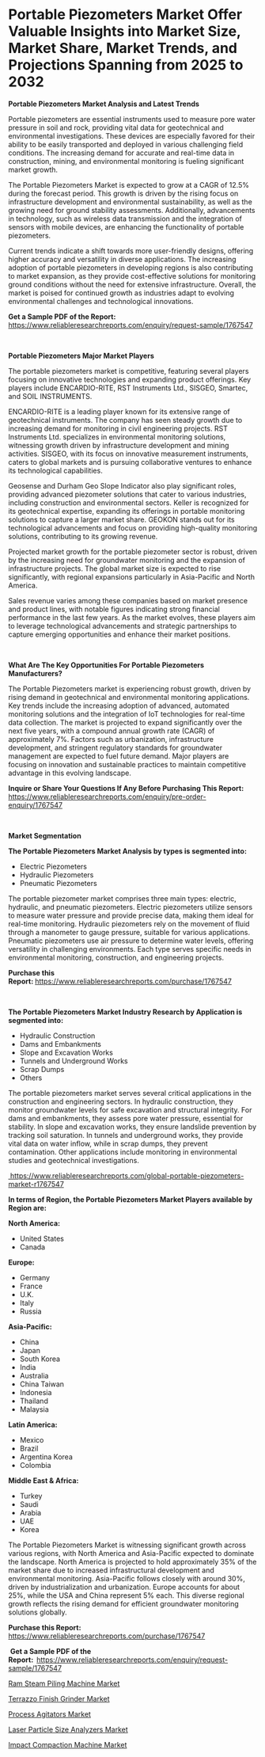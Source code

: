 <p><h1>Portable Piezometers Market Offer Valuable Insights into Market Size, Market Share, Market Trends, and Projections Spanning from 2025 to 2032</h1></p><p><strong>Portable Piezometers Market Analysis and Latest Trends</strong></p>
<p><p>Portable piezometers are essential instruments used to measure pore water pressure in soil and rock, providing vital data for geotechnical and environmental investigations. These devices are especially favored for their ability to be easily transported and deployed in various challenging field conditions. The increasing demand for accurate and real-time data in construction, mining, and environmental monitoring is fueling significant market growth.</p><p>The Portable Piezometers Market is expected to grow at a CAGR of 12.5% during the forecast period. This growth is driven by the rising focus on infrastructure development and environmental sustainability, as well as the growing need for ground stability assessments. Additionally, advancements in technology, such as wireless data transmission and the integration of sensors with mobile devices, are enhancing the functionality of portable piezometers. </p><p>Current trends indicate a shift towards more user-friendly designs, offering higher accuracy and versatility in diverse applications. The increasing adoption of portable piezometers in developing regions is also contributing to market expansion, as they provide cost-effective solutions for monitoring ground conditions without the need for extensive infrastructure. Overall, the market is poised for continued growth as industries adapt to evolving environmental challenges and technological innovations.</p></p>
<p><strong>Get a Sample PDF of the Report:&nbsp;</strong> <a href="https://www.reliableresearchreports.com/enquiry/request-sample/1767547?utm_campaign=83&utm_medium=2&utm_source=Github&utm_content=ia&utm_term=11042025&utm_id=portable-piezometers">https://www.reliableresearchreports.com/enquiry/request-sample/1767547</a></p>
<p>&nbsp;</p>
<p><strong>Portable Piezometers Major Market Players</strong></p>
<p><p>The portable piezometers market is competitive, featuring several players focusing on innovative technologies and expanding product offerings. Key players include ENCARDIO-RITE, RST Instruments Ltd., SISGEO, Smartec, and SOIL INSTRUMENTS.</p><p>ENCARDIO-RITE is a leading player known for its extensive range of geotechnical instruments. The company has seen steady growth due to increasing demand for monitoring in civil engineering projects. RST Instruments Ltd. specializes in environmental monitoring solutions, witnessing growth driven by infrastructure development and mining activities. SISGEO, with its focus on innovative measurement instruments, caters to global markets and is pursuing collaborative ventures to enhance its technological capabilities.</p><p>Geosense and Durham Geo Slope Indicator also play significant roles, providing advanced piezometer solutions that cater to various industries, including construction and environmental sectors. Keller is recognized for its geotechnical expertise, expanding its offerings in portable monitoring solutions to capture a larger market share. GEOKON stands out for its technological advancements and focus on providing high-quality monitoring solutions, contributing to its growing revenue.</p><p>Projected market growth for the portable piezometer sector is robust, driven by the increasing need for groundwater monitoring and the expansion of infrastructure projects. The global market size is expected to rise significantly, with regional expansions particularly in Asia-Pacific and North America.</p><p>Sales revenue varies among these companies based on market presence and product lines, with notable figures indicating strong financial performance in the last few years. As the market evolves, these players aim to leverage technological advancements and strategic partnerships to capture emerging opportunities and enhance their market positions.</p></p>
<p>&nbsp;</p>
<p><strong>What Are The Key Opportunities For Portable Piezometers Manufacturers?</strong></p>
<p><p>The Portable Piezometers market is experiencing robust growth, driven by rising demand in geotechnical and environmental monitoring applications. Key trends include the increasing adoption of advanced, automated monitoring solutions and the integration of IoT technologies for real-time data collection. The market is projected to expand significantly over the next five years, with a compound annual growth rate (CAGR) of approximately 7%. Factors such as urbanization, infrastructure development, and stringent regulatory standards for groundwater management are expected to fuel future demand. Major players are focusing on innovation and sustainable practices to maintain competitive advantage in this evolving landscape.</p></p>
<p><strong>Inquire or Share Your Questions If Any Before Purchasing This Report:</strong> <a href="https://www.reliableresearchreports.com/enquiry/pre-order-enquiry/1767547?utm_campaign=83&utm_medium=2&utm_source=Github&utm_content=ia&utm_term=11042025&utm_id=portable-piezometers">https://www.reliableresearchreports.com/enquiry/pre-order-enquiry/1767547</a></p>
<p>&nbsp;</p>
<p><strong>Market Segmentation</strong></p>
<p><strong>The Portable Piezometers Market Analysis by types is segmented into:</strong></p>
<p><ul><li>Electric Piezometers</li><li>Hydraulic Piezometers</li><li>Pneumatic Piezometers</li></ul></p>
<p><p>The portable piezometer market comprises three main types: electric, hydraulic, and pneumatic piezometers. Electric piezometers utilize sensors to measure water pressure and provide precise data, making them ideal for real-time monitoring. Hydraulic piezometers rely on the movement of fluid through a manometer to gauge pressure, suitable for various applications. Pneumatic piezometers use air pressure to determine water levels, offering versatility in challenging environments. Each type serves specific needs in environmental monitoring, construction, and engineering projects.</p></p>
<p><strong>Purchase this Report:&nbsp;</strong><a href="https://www.reliableresearchreports.com/purchase/1767547?utm_campaign=83&utm_medium=2&utm_source=Github&utm_content=ia&utm_term=11042025&utm_id=portable-piezometers">https://www.reliableresearchreports.com/purchase/1767547</a></p>
<p>&nbsp;</p>
<p><strong>The Portable Piezometers Market Industry Research by Application is segmented into:</strong></p>
<p><ul><li>Hydraulic Construction</li><li>Dams and Embankments</li><li>Slope and Excavation Works</li><li>Tunnels and Underground Works</li><li>Scrap Dumps</li><li>Others</li></ul></p>
<p><p>The portable piezometers market serves several critical applications in the construction and engineering sectors. In hydraulic construction, they monitor groundwater levels for safe excavation and structural integrity. For dams and embankments, they assess pore water pressure, essential for stability. In slope and excavation works, they ensure landslide prevention by tracking soil saturation. In tunnels and underground works, they provide vital data on water inflow, while in scrap dumps, they prevent contamination. Other applications include monitoring in environmental studies and geotechnical investigations.</p></p>
<p><a href="https://www.reliableresearchreports.com/global-portable-piezometers-market-r1767547?utm_campaign=83&utm_medium=2&utm_source=Github&utm_content=ia&utm_term=11042025&utm_id=portable-piezometers">&nbsp;https://www.reliableresearchreports.com/global-portable-piezometers-market-r1767547</a></p>
<p><strong>In terms of Region, the Portable Piezometers Market Players available by Region are:</strong></p>
<p>
    <p> <strong> North America: </strong>
        <ul>
            <li>United States</li>
            <li>Canada</li>
        </ul>
        </p> 
    <p> <strong> Europe: </strong>
        <ul>
            <li>Germany</li>
            <li>France</li>
            <li>U.K.</li>
            <li>Italy</li>
            <li>Russia</li>
        </ul>
        </p> 
    <p> <strong> Asia-Pacific: </strong>
        <ul>
            <li>China</li>
            <li>Japan</li>
            <li>South Korea</li>
            <li>India</li>
            <li>Australia</li>
            <li>China Taiwan</li>
            <li>Indonesia</li>
            <li>Thailand</li>
            <li>Malaysia</li>
        </ul>
        </p> 
    <p> <strong> Latin America: </strong>
        <ul>
            <li>Mexico</li>
            <li>Brazil</li>
            <li>Argentina Korea</li>
            <li>Colombia</li>
        </ul>
        </p> 
    <p> <strong> Middle East & Africa: </strong>
        <ul>
            <li>Turkey</li>
            <li>Saudi</li>
            <li>Arabia</li>
            <li>UAE</li>
            <li>Korea</li>
        </ul>
    </p>
    </p>
<p><p>The Portable Piezometers Market is witnessing significant growth across various regions, with North America and Asia-Pacific expected to dominate the landscape. North America is projected to hold approximately 35% of the market share due to increased infrastructural development and environmental monitoring. Asia-Pacific follows closely with around 30%, driven by industrialization and urbanization. Europe accounts for about 25%, while the USA and China represent 5% each. This diverse regional growth reflects the rising demand for efficient groundwater monitoring solutions globally.</p></p>
<p><strong>Purchase this Report: </strong><a href="https://www.reliableresearchreports.com/purchase/1767547?utm_campaign=83&utm_medium=2&utm_source=Github&utm_content=ia&utm_term=11042025&utm_id=portable-piezometers">https://www.reliableresearchreports.com/purchase/1767547</a></p>
<p>&nbsp;<strong>Get a Sample PDF of the Report:&nbsp;&nbsp;</strong><a href="https://www.reliableresearchreports.com/enquiry/request-sample/1767547?utm_campaign=83&utm_medium=2&utm_source=Github&utm_content=ia&utm_term=11042025&utm_id=portable-piezometers">https://www.reliableresearchreports.com/enquiry/request-sample/1767547</a></p>
<p><strong></strong></p>
<p><p><a href="https://github.com/storcweithzg/Market-Research-Report-List-1/blob/main/ram-steam-piling-machine-market.md?utm_campaign=83&utm_medium=2&utm_source=Github&utm_content=ia&utm_term=11042025&utm_id=portable-piezometers">Ram Steam Piling Machine Market</a></p><p><a href="https://github.com/seibttullyjh/Market-Research-Report-List-1/blob/main/terrazzo-finish-grinder-market.md?utm_campaign=83&utm_medium=2&utm_source=Github&utm_content=ia&utm_term=11042025&utm_id=portable-piezometers">Terrazzo Finish Grinder Market</a></p><p><a href="https://github.com/dafertsuria/Market-Research-Report-List-1/blob/main/process-agitators-market.md?utm_campaign=83&utm_medium=2&utm_source=Github&utm_content=ia&utm_term=11042025&utm_id=portable-piezometers">Process Agitators Market</a></p><p><a href="https://github.com/spoorsusama/Market-Research-Report-List-1/blob/main/laser-particle-size-analyzers-market.md?utm_campaign=83&utm_medium=2&utm_source=Github&utm_content=ia&utm_term=11042025&utm_id=portable-piezometers">Laser Particle Size Analyzers Market</a></p><p><a href="https://github.com/azorrotutus/Market-Research-Report-List-1/blob/main/impact-compaction-machine-market.md?utm_campaign=83&utm_medium=2&utm_source=Github&utm_content=ia&utm_term=11042025&utm_id=portable-piezometers">Impact Compaction Machine Market</a></p></p>